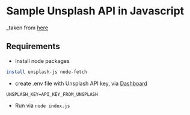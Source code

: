 # Sample Unsplash API in Javascript
_taken from [here](https://javascript.plainenglish.io/a-beginners-guide-to-unsplash-api-in-javascript-2524c51ae1f3)

## Requirements
- Install node packages
```bash
install unsplash-js node-fetch
```
- create .env file with Unsplash API key, via [Dashboard](https://unsplash.com/oauth/applications)
```
UNSPLASH_KEY=API_KEY_FROM_UNSPLASH
```
- Run via `node index.js`
